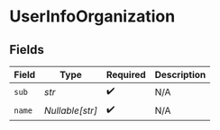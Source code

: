 # UserInfoOrganization


## Fields

| Field              | Type               | Required           | Description        |
| ------------------ | ------------------ | ------------------ | ------------------ |
| `sub`              | *str*              | :heavy_check_mark: | N/A                |
| `name`             | *Nullable[str]*    | :heavy_check_mark: | N/A                |